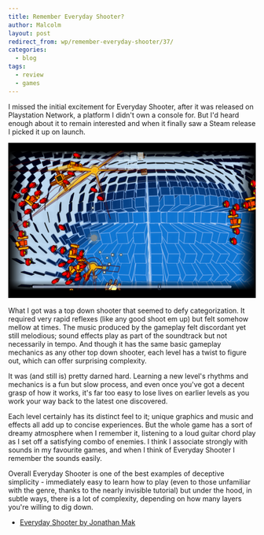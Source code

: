 ```yaml
---
title: Remember Everyday Shooter?
author: Malcolm
layout: post
redirect_from: wp/remember-everyday-shooter/37/
categories:
  - blog
tags:
  - review
  - games
---
```


I missed the initial excitement for Everyday Shooter, after it was released on Playstation Network, a platform I didn't own a console for. But I'd heard enough about it to remain interested and when it finally saw a Steam release I picked it up on launch.

![Everyday Shooter](/assets/everyday.png)

What I got was a top down shooter that seemed to defy categorization. It required very rapid reflexes (like any good shoot em up) but felt somehow mellow at times. The music produced by the gameplay felt discordant yet still melodious; sound effects play as part of the soundtrack but not necessarily in tempo. And though it has the same basic gameplay mechanics as any other top down shooter, each level has a twist to figure out, which can offer surprising complexity.

It was (and still is) pretty darned hard. Learning a new level's rhythms and mechanics is a fun but slow process, and even once you've got a decent grasp of how it works, it's far too easy to lose lives on earlier levels as you work your way back to the latest one discovered.

Each level certainly has its distinct feel to it; unique graphics and music and effects all add up to concise experiences. But the whole game has a sort of dreamy atmosphere when I remember it, listening to a loud guitar chord play as I set off a satisfying combo of enemies. I think I associate strongly with sounds in my favourite games, and when I think of Everyday Shooter I remember the sounds easily.

Overall Everyday Shooter is one of the best examples of deceptive simplicity - immediately easy to learn how to play (even to those unfamiliar with the genre, thanks to the nearly invisible tutorial) but under the hood, in subtle ways, there is a lot of complexity, depending on how many layers you're willing to dig down.

 * [Everyday Shooter by Jonathan Mak](http://www.everydayshooter.com/)